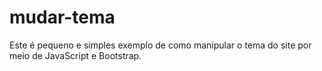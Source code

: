 # mudar-tema


Este é pequeno e simples exemplo de como manipular o tema do site por meio de JavaScript e Bootstrap.



